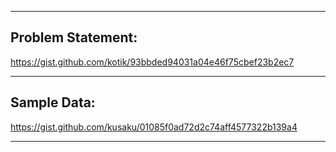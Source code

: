 ------------------------------------------------------------------------
Problem Statement:
------------------------------------------------------------------------

https://gist.github.com/kotik/93bbded94031a04e46f75cbef23b2ec7

------------------------------------------------------------------------
Sample Data:
------------------------------------------------------------------------

https://gist.github.com/kusaku/01085f0ad72d2c74aff4577322b139a4

------------------------------------------------------------------------
